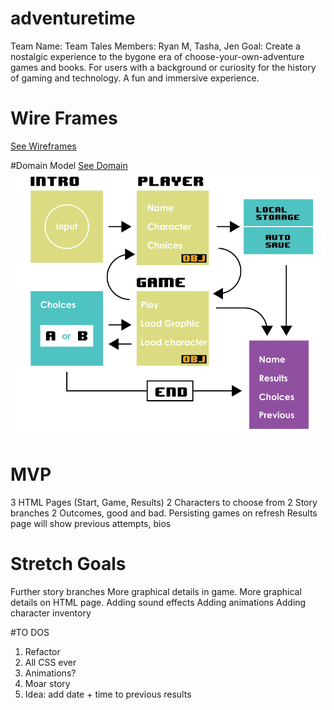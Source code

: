 # adventuretime
Team Name: Team Tales
Members: Ryan M, Tasha, Jen
Goal: Create a nostalgic experience to the bygone era of choose-your-own-adventure games and books.  For users with a background or curiosity for the history of gaming and technology.  A fun and immersive experience.

# Wire Frames
[See Wireframes](images/wireframe.pdf)

#Domain Model
[See Domain](images/domain.PNG)
![domain model](images/domain.PNG)

# MVP
3 HTML Pages (Start, Game, Results)
2 Characters to choose from
2 Story branches
2 Outcomes, good and bad.
Persisting games on refresh
Results page will show previous attempts, bios

# Stretch Goals
Further story branches
More graphical details in game.
More graphical details on HTML page.
Adding sound effects
Adding animations
Adding character inventory

#TO DOS
1. Refactor
2. All CSS ever
3. Animations?
4. Moar story
5. Idea: add date + time to previous results